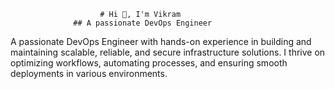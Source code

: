                         # Hi 👋, I'm Vikram
                  ## A passionate DevOps Engineer

A passionate DevOps Engineer with hands-on experience in building and maintaining scalable, reliable, and secure infrastructure solutions. I thrive on optimizing workflows, automating processes, and ensuring smooth deployments in various environments.
